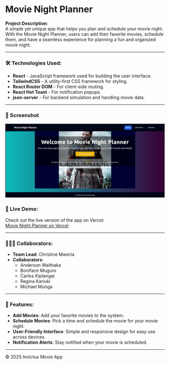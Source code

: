 # Movie Night Planner

**Project Description**:  
A simple yet unique app that helps you plan and schedule your movie night. With the Movie Night Planner, users can add their favorite movies, schedule them, and have a seamless experience for planning a fun and organized movie night.

---

### 🛠 Technologies Used:
- **React** - JavaScript framework used for building the user interface.
- **TailwindCSS** - A utility-first CSS framework for styling.
- **React Router DOM** - For client-side routing.
- **React Hot Toast** - For notification popups.
- **json-server** - For backend simulation and handling movie data.

---

### 📸 Screenshot
![App Screenshot](App-Screenshot.png)

### 🚀 Live Demo:
Check out the live version of the app on Vercel:  
[Movie Night Planner on Vercel](https://movie-night-planner-eosin.vercel.app/)

---

### 🧑‍🤝‍🧑 Collaborators:
- **Team Lead**: Christine Mworia
- **Collaborators**:
  - Anderson Waithaka
  - Boniface Muguro
  - Carlos Kiplangat
  - Regina Kariuki
  - Michael Munga

---

### 📍 Features:
- **Add Movies**: Add your favorite movies to the system.
- **Schedule Movies**: Pick a time and schedule the movie for your movie night.
- **User-Friendly Interface**: Simple and responsive design for easy use across devices.
- **Notification Alerts**: Stay notified when your movie is scheduled.

---

©️ 2025 Invictus Movie App




